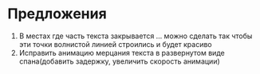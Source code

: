 # Предложения
1. В местах где часть текста закрывается … можно сделать так чтобы эти точки волнистой линией строились и будет красиво
1. Исправить анимацию мерцания текста в развернутом виде спана(добавить задержку, увеличить скорость анимации)

